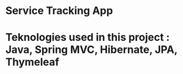 # Service Tracking App
# Teknologies used in this project :  Java, Spring MVC, Hibernate, JPA, Thymeleaf 
